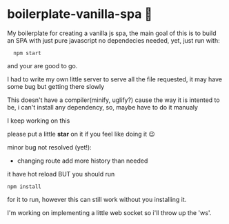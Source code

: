 # boilerplate-vanilla-spa :bread:
My boilerplate for creating a vanilla js spa, the main goal of this is to build an SPA with just pure javascript
no dependecies needed, yet, just run with:

```
  npm start
```

and your are good to go.

I had to write my own little server to serve all the file requested, it may have some bug but getting there slowly

This doesn't have a compiler(minify, uglify?) cause the way it is intented to be, i can't install any dependency,
so, maybe have to do it manualy

I keep working on this

please put a little **star** on it if you feel like doing it :wink:

minor bug not resolved (yet!):
- changing route add more history than needed

it have hot reload BUT you should run
```
npm install
```
for it to run, however this can still work without you installing it.

I'm working on implementing a little web socket so i'll throw up the 'ws'.
